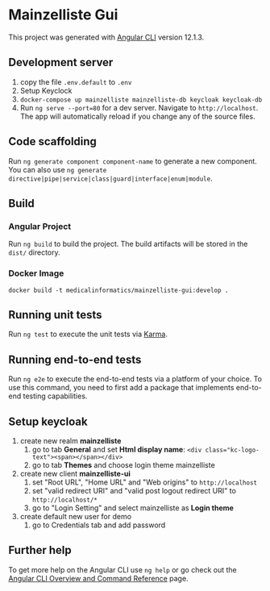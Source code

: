 # Mainzelliste Gui 

This project was generated with [Angular CLI](https://github.com/angular/angular-cli) version 12.1.3.

## Development server
1. copy the file `.env.default` to `.env`
2. Setup Keyclock 
3. ``docker-compose up mainzelliste mainzelliste-db keycloak keycloak-db``
4. Run `ng serve --port=80` for a dev server. Navigate to `http://localhost`. The app will automatically reload if you change any of the source files.

## Code scaffolding

Run `ng generate component component-name` to generate a new component. You can also use `ng generate directive|pipe|service|class|guard|interface|enum|module`.

## Build

### Angular Project
Run `ng build` to build the project. The build artifacts will be stored in the `dist/` directory.

### Docker Image
``docker build -t medicalinformatics/mainzelliste-gui:develop .``

## Running unit tests

Run `ng test` to execute the unit tests via [Karma](https://karma-runner.github.io).

## Running end-to-end tests

Run `ng e2e` to execute the end-to-end tests via a platform of your choice. To use this command, you need to first add a package that implements end-to-end testing capabilities.

## Setup keycloak
1. create new realm **mainzelliste**
   1. go to tab **General** and set **Html display name**: `<div class="kc-logo-text"><span></span></div>`
   2. go to tab **Themes** and choose login theme mainzelliste
2. create new client **mainzelliste-ui**
   1. set "Root URL", "Home URL" and "Web origins" to `http://localhost`
   2. set "valid redirect URI" and "valid post logout redirect URI" to `http://localhost/*`
   3. go to "Login Setting" and select mainzelliste as **Login theme**
3. create default new user for demo
   1. go to Credentials tab and add password

## Further help

To get more help on the Angular CLI use `ng help` or go check out the [Angular CLI Overview and Command Reference](https://angular.io/cli) page.
